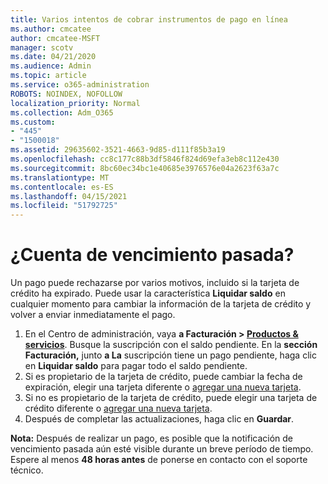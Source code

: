 ```yaml
---
title: Varios intentos de cobrar instrumentos de pago en línea
ms.author: cmcatee
author: cmcatee-MSFT
manager: scotv
ms.date: 04/21/2020
ms.audience: Admin
ms.topic: article
ms.service: o365-administration
ROBOTS: NOINDEX, NOFOLLOW
localization_priority: Normal
ms.collection: Adm_O365
ms.custom:
- "445"
- "1500018"
ms.assetid: 29635602-3521-4663-9d85-d111f85b3a19
ms.openlocfilehash: cc8c177c88b3df5846f824d69efa3eb8c112e430
ms.sourcegitcommit: 8bc60ec34bc1e40685e3976576e04a2623f63a7c
ms.translationtype: MT
ms.contentlocale: es-ES
ms.lasthandoff: 04/15/2021
ms.locfileid: "51792725"
---
```

# <a name="past-due-account"></a>¿Cuenta de vencimiento pasada?

Un pago puede rechazarse por varios motivos, incluido si la tarjeta de crédito ha expirado. Puede usar la característica **Liquidar saldo** en cualquier momento para cambiar la información de la tarjeta de crédito y volver a enviar inmediatamente el pago.

1. En el Centro de administración, vaya **a Facturación > [Productos & servicios](https://go.microsoft.com/fwlink/p/?linkid=842054)**.
Busque la suscripción con el saldo pendiente. En la **sección Facturación,** junto **a La** suscripción tiene un pago pendiente, haga clic en **Liquidar saldo** para pagar todo el saldo pendiente.
2. Si es propietario de la tarjeta de crédito, puede cambiar la fecha de expiración, elegir una tarjeta diferente o [agregar una nueva tarjeta](https://docs.microsoft.com/microsoft-365/commerce/billing-and-payments/manage-payment-methods?view=o365-worldwide).
3. Si no es propietario de la tarjeta de crédito, puede elegir una tarjeta de crédito diferente o [agregar una nueva tarjeta](https://docs.microsoft.com/microsoft-365/commerce/billing-and-payments/manage-payment-methods?view=o365-worldwide).
4. Después de completar las actualizaciones, haga clic en **Guardar**.

**Nota:** Después de realizar un pago, es posible que la notificación de vencimiento pasada aún esté visible durante un breve período de tiempo. Espere al menos **48 horas antes** de ponerse en contacto con el soporte técnico.
